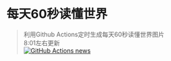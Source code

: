 # 每天60秒读懂世界
> 利用Github Actions定时生成每天60秒读懂世界图片  
> 8:01左右更新  
> [![GitHub Actions news](https://github.com/DomeenoH/news/actions/workflows/main.yaml/badge.svg)](https://github.com/DomeenoH/news/actions/workflows/main.yaml)


